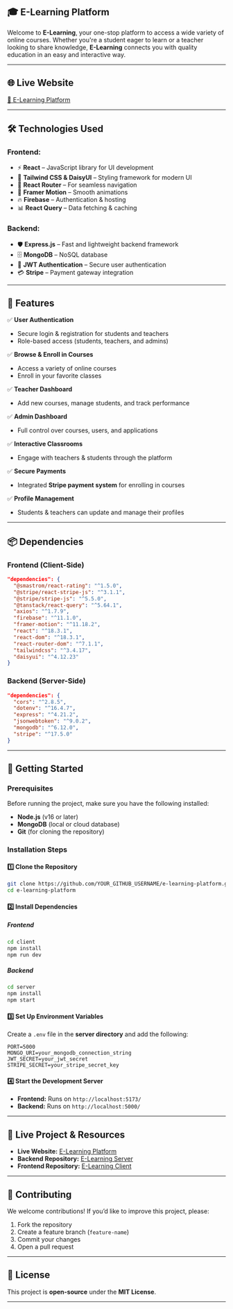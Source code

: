 
## 🎓 E-Learning Platform  

Welcome to **E-Learning**, your one-stop platform to access a wide variety of online courses. Whether you're a student eager to learn or a teacher looking to share knowledge, **E-Learning** connects you with quality education in an easy and interactive way.  

---

## 🌐 **Live Website**  
[🔗 E-Learning Platform](https://e-learning-f11fe.web.app/)  

---

## 🛠 **Technologies Used**  

### **Frontend:**  
- ⚡ **React** – JavaScript library for UI development  
- 🎨 **Tailwind CSS & DaisyUI** – Styling framework for modern UI  
- 🔄 **React Router** – For seamless navigation  
- 🚀 **Framer Motion** – Smooth animations  
- 🔥 **Firebase** – Authentication & hosting  
- 📊 **React Query** – Data fetching & caching  

### **Backend:**  
- 🛡 **Express.js** – Fast and lightweight backend framework  
- 🗄 **MongoDB** – NoSQL database  
- 🔑 **JWT Authentication** – Secure user authentication  
- 💳 **Stripe** – Payment gateway integration  

---

## 📌 **Features**  

✅ **User Authentication**  
- Secure login & registration for students and teachers  
- Role-based access (students, teachers, and admins)  

✅ **Browse & Enroll in Courses**  
- Access a variety of online courses  
- Enroll in your favorite classes  

✅ **Teacher Dashboard**  
- Add new courses, manage students, and track performance  

✅ **Admin Dashboard**  
- Full control over courses, users, and applications  

✅ **Interactive Classrooms**  
- Engage with teachers & students through the platform  

✅ **Secure Payments**  
- Integrated **Stripe payment system** for enrolling in courses  

✅ **Profile Management**  
- Students & teachers can update and manage their profiles  

---

## 📦 **Dependencies**  

### **Frontend (Client-Side)**  
```json
"dependencies": {
  "@smastrom/react-rating": "^1.5.0",
  "@stripe/react-stripe-js": "^3.1.1",
  "@stripe/stripe-js": "^5.5.0",
  "@tanstack/react-query": "^5.64.1",
  "axios": "^1.7.9",
  "firebase": "^11.1.0",
  "framer-motion": "^11.18.2",
  "react": "^18.3.1",
  "react-dom": "^18.3.1",
  "react-router-dom": "^7.1.1",
  "tailwindcss": "^3.4.17",
  "daisyui": "^4.12.23"
}
```

### **Backend (Server-Side)**  
```json
"dependencies": {
  "cors": "^2.8.5",
  "dotenv": "^16.4.7",
  "express": "^4.21.2",
  "jsonwebtoken": "^9.0.2",
  "mongodb": "^6.12.0",
  "stripe": "^17.5.0"
}
```

---

## 🚀 **Getting Started**  

### **Prerequisites**  
Before running the project, make sure you have the following installed:  
- **Node.js** (v16 or later)  
- **MongoDB** (local or cloud database)  
- **Git** (for cloning the repository)  

### **Installation Steps**  

#### **1️⃣ Clone the Repository**  
```sh
git clone https://github.com/YOUR_GITHUB_USERNAME/e-learning-platform.git
cd e-learning-platform
```

#### **2️⃣ Install Dependencies**  

##### **Frontend**  
```sh
cd client
npm install
npm run dev
```

##### **Backend**  
```sh
cd server
npm install
npm start
```

#### **3️⃣ Set Up Environment Variables**  
Create a `.env` file in the **server directory** and add the following:  
```env
PORT=5000
MONGO_URI=your_mongodb_connection_string
JWT_SECRET=your_jwt_secret
STRIPE_SECRET=your_stripe_secret_key
```

#### **4️⃣ Start the Development Server**  
- **Frontend:** Runs on `http://localhost:5173/`  
- **Backend:** Runs on `http://localhost:5000/`  

---

## 🔗 **Live Project & Resources**  
- **Live Website:** [E-Learning Platform](https://e-learning-f11fe.web.app/)  
- **Backend Repository:** [E-Learning Server](https://github.com/YOUR_GITHUB_USERNAME/e-learning-server)  
- **Frontend Repository:** [E-Learning Client](https://github.com/YOUR_GITHUB_USERNAME/e-learning-client)  

---

## 🤝 **Contributing**  
We welcome contributions! If you’d like to improve this project, please:  
1. Fork the repository  
2. Create a feature branch (`feature-name`)  
3. Commit your changes  
4. Open a pull request  

---

## 📜 **License**  
This project is **open-source** under the **MIT License**.  

---
